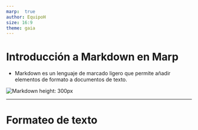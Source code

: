 ```yaml
---
marp:  true
author: EquipoH
size: 16:9 
theme: gaia
---
```

# Introducción a Markdown en Marp
* Markdown es un lenguaje de marcado ligero que permite añadir elementos de formato a documentos de texto. 

![Markdown height: 300px](https://upload.wikimedia.org/wikipedia/commons/thumb/4/48/Markdown-mark.svg/1200px-Markdown-mark.svg.png)

---
# Formateo de texto
